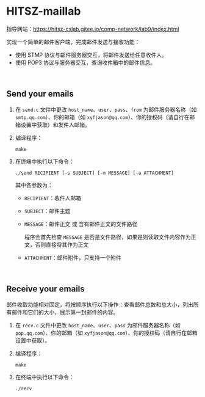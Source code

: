 # HITSZ-maillab

指导网站：https://hitsz-cslab.gitee.io/comp-network/lab9/index.html

实现一个简单的邮件客户端，完成邮件发送与接收功能：

- 使用 STMP 协议与邮件服务器交互，将邮件发送给任意收件人。
- 使用 POP3 协议与服务器交互，查询收件箱中的邮件信息。

<br/>

## Send your emails

1. 在 `send.c` 文件中更改 `host_name`、`user`、`pass`、`from` 为邮件服务器名称（如 `smtp.qq.com`）、你的邮箱（如 `xyfjason@qq.com`）、你的授权码（请自行在邮箱设置中获取）和发件人邮箱。

2. 编译程序：

   ```shell
   make
   ```

3. 在终端中执行以下命令：

   ```shell
   ./send RECIPIENT [-s SUBJECT] [-m MESSAGE] [-a ATTACHMENT]
   ```

   其中各参数为：

   - `RECIPIENT`：收件人邮箱

   - `SUBJECT`：邮件主题

   - `MESSAGE`：邮件正文 或 含有邮件正文的文件路径

     程序会首先检查 `MESSAGE` 是否是文件路径，如果是则读取文件内容作为正文，否则直接将其作为正文

   - `ATTACHMENT`：邮件附件，只支持一个附件

<br/>

## Receive your emails

邮件收取功能相对固定，将按顺序执行以下操作：查看邮件总数和总大小，列出所有邮件和它们的大小，展示第一封邮件的内容。

1. 在 `recv.c` 文件中更改 `host_name`、`user`、`pass` 为邮件服务器名称（如 `pop.qq.com`）、你的邮箱（如 `xyfjason@qq.com`）、你的授权码（请自行在邮箱设置中获取）。

2. 编译程序：

   ```shell
   make
   ```

3. 在终端中执行以下命令：

   ```shell
   ./recv
   ```

